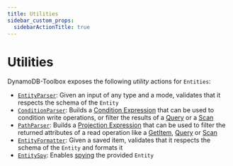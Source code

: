 ```yaml
---
title: Utilities
sidebar_custom_props:
  sidebarActionTitle: true
---
```


# Utilities

DynamoDB-Toolbox exposes the following _utility_ actions for `Entities`:

- [`EntityParser`](../16-parse/index.md): Given an input of any type and a mode, validates that it respects the schema of the `Entity`
- [`ConditionParser`](../17-parse-condition/index.md): Builds a [Condition Expression](https://docs.aws.amazon.com/amazondynamodb/latest/developerguide/Expressions.ConditionExpressions.html) that can be used to condition write operations, or filter the results of a [Query](../../../2-tables/2-actions/2-query/index.md) or a [Scan](../../../2-tables/2-actions/1-scan/index.md)
- [`PathParser`](../18-parse-paths/index.md): Builds a [Projection Expression](https://docs.aws.amazon.com/amazondynamodb/latest/developerguide/Expressions.ProjectionExpressions.html) that can be used to filter the returned attributes of a read operation like a [GetItem](../1-get-item/index.md), [Query](/docs/tables/actions/query) or [Scan](/docs/tables/actions/scan)
- [`EntityFormatter`](../19-format/index.md): Given a saved item, validates that it respects the schema of the `Entity` and formats it
- [`EntitySpy`](../20-spy/index.md): Enables [spying](https://en.wikipedia.org/wiki/Mock_object) the provided `Entity`
